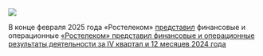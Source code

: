 <!--2025-02-26 12:11:21-->
<div class="yb">
  <div class="rss smaller1 habr"><img src="https://habrastorage.org/getpro/habr/upload_files/d96/e8f/434/d96e8f4345569d0c54b1bea199171490.png" /><p>В&nbsp;конце февраля 2025&nbsp;года «Ростелеком» <a href="https://www.company.rt.ru/press/news/d472566/?backurl=/press/" rel="noopener noreferrer nofollow">представил</a> финансовые и операционные <a... <br><a class="light" href="https://habr.com/ru/news/886034/?utm_source=habrahabr&utm_medium=rss&utm_campaign=886034">«Ростелеком» представил финансовые и операционные результаты деятельности за IV квартал и 12 месяцев 2024 года</a></div>
</div>
